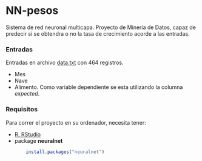 # NN-pesos
Sistema de red neuronal multicapa. Proyecto de Mineria de Datos, capaz de predecir si se obtendra o no la tasa de crecimiento acorde a las entradas.

### Entradas
Entradas en archivo [data.txt](data.txt) con 464 registros.
- Mes
- Nave
- Alimento.
Como variable dependiente se esta utilizando la columna _expected_.

### Requisitos
Para correr el proyecto en su ordenador, necesita tener:
- [R, RStudio](https://courses.edx.org/courses/UTAustinX/UT.7.01x/3T2014/56c5437b88fa43cf828bff5371c6a924/)
- package **neuralnet**
	```R
		install.packages("neuralnet")
	```
